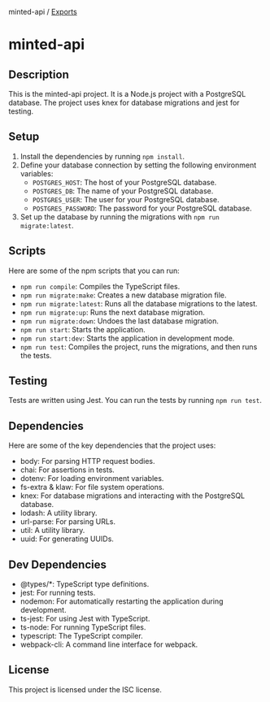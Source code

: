 minted-api / [Exports](modules.md)

# minted-api

## Description

This is the minted-api project. It is a Node.js project with a PostgreSQL database. The project uses knex for database migrations and jest for testing.

## Setup

1. Install the dependencies by running `npm install`.
2. Define your database connection by setting the following environment variables:
   - `POSTGRES_HOST`: The host of your PostgreSQL database.
   - `POSTGRES_DB`: The name of your PostgreSQL database.
   - `POSTGRES_USER`: The user for your PostgreSQL database.
   - `POSTGRES_PASSWORD`: The password for your PostgreSQL database.
3. Set up the database by running the migrations with `npm run migrate:latest`.

## Scripts

Here are some of the npm scripts that you can run:

- `npm run compile`: Compiles the TypeScript files.
- `npm run migrate:make`: Creates a new database migration file.
- `npm run migrate:latest`: Runs all the database migrations to the latest.
- `npm run migrate:up`: Runs the next database migration.
- `npm run migrate:down`: Undoes the last database migration.
- `npm run start`: Starts the application.
- `npm run start:dev`: Starts the application in development mode.
- `npm run test`: Compiles the project, runs the migrations, and then runs the tests.

## Testing

Tests are written using Jest. You can run the tests by running `npm run test`.

## Dependencies

Here are some of the key dependencies that the project uses:

- body: For parsing HTTP request bodies.
- chai: For assertions in tests.
- dotenv: For loading environment variables.
- fs-extra & klaw: For file system operations.
- knex: For database migrations and interacting with the PostgreSQL database.
- lodash: A utility library.
- url-parse: For parsing URLs.
- util: A utility library.
- uuid: For generating UUIDs.

## Dev Dependencies

- @types/*: TypeScript type definitions.
- jest: For running tests.
- nodemon: For automatically restarting the application during development.
- ts-jest: For using Jest with TypeScript.
- ts-node: For running TypeScript files.
- typescript: The TypeScript compiler.
- webpack-cli: A command line interface for webpack.

## License

This project is licensed under the ISC license.
